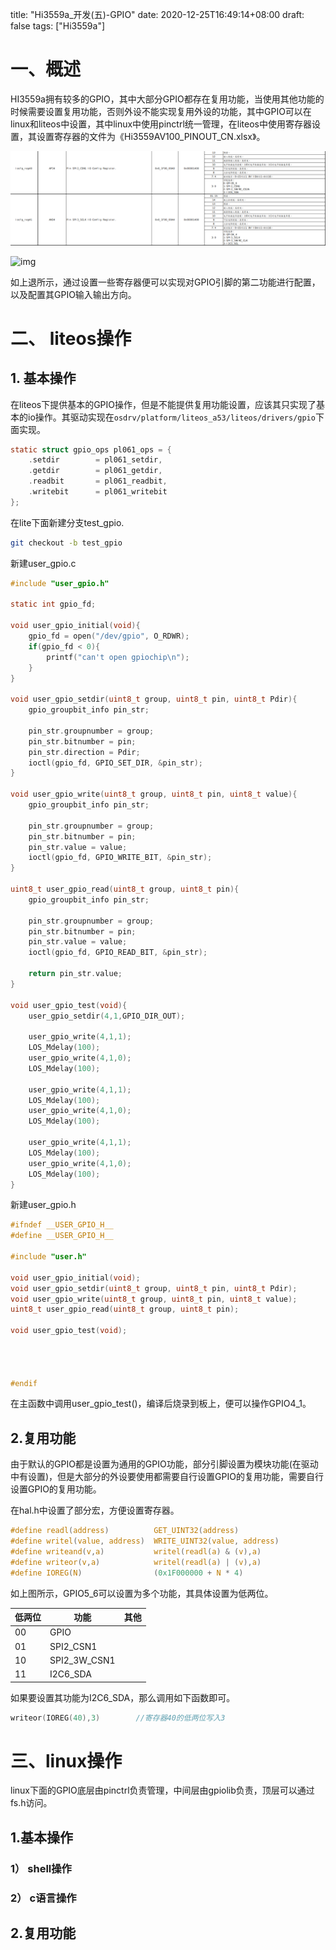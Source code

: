 title: "Hi3559a_开发(五)-GPIO"
date: 2020-12-25T16:49:14+08:00
draft: false
tags: ["Hi3559a"]

# 一、概述

HI3559a拥有较多的GPIO，其中大部分GPIO都存在复用功能，当使用其他功能的时候需要设置复用功能，否则外设不能实现复用外设的功能，其中GPIO可以在linux和liteos中设置，其中linux中使用pinctrl统一管理，在liteos中使用寄存器设置，其设置寄存器的文件为《Hi3559AV100_PINOUT_CN.xlsx》。

![img](./images/pic08.png)

![img](../images/pic08.png)

如上退所示，通过设置一些寄存器便可以实现对GPIO引脚的第二功能进行配置，以及配置其GPIO输入输出方向。



# 二、 liteos操作

## 1. 基本操作

在liteos下提供基本的GPIO操作，但是不能提供复用功能设置，应该其只实现了基本的io操作。其驱动实现在```osdrv/platform/liteos_a53/liteos/drivers/gpio```下面实现。

```c
static struct gpio_ops pl061_ops = {
    .setdir        = pl061_setdir,
    .getdir        = pl061_getdir,
    .readbit       = pl061_readbit,
    .writebit      = pl061_writebit
};
```

在lite下面新建分支test_gpio.

```bash
git checkout -b test_gpio
```

新建user_gpio.c

```c
#include "user_gpio.h"

static int gpio_fd;

void user_gpio_initial(void){
    gpio_fd = open("/dev/gpio", O_RDWR);
    if(gpio_fd < 0){
        printf("can't open gpiochip\n");
    }
}

void user_gpio_setdir(uint8_t group, uint8_t pin, uint8_t Pdir){
    gpio_groupbit_info pin_str;

    pin_str.groupnumber = group;
    pin_str.bitnumber = pin;
    pin_str.direction = Pdir;
    ioctl(gpio_fd, GPIO_SET_DIR, &pin_str);
}

void user_gpio_write(uint8_t group, uint8_t pin, uint8_t value){
    gpio_groupbit_info pin_str;

    pin_str.groupnumber = group;
    pin_str.bitnumber = pin;
    pin_str.value = value;
    ioctl(gpio_fd, GPIO_WRITE_BIT, &pin_str);
}

uint8_t user_gpio_read(uint8_t group, uint8_t pin){
    gpio_groupbit_info pin_str;

    pin_str.groupnumber = group;
    pin_str.bitnumber = pin;
    pin_str.value = value;
    ioctl(gpio_fd, GPIO_READ_BIT, &pin_str); 

    return pin_str.value;
}

void user_gpio_test(void){
    user_gpio_setdir(4,1,GPIO_DIR_OUT);

    user_gpio_write(4,1,1); 
    LOS_Mdelay(100);
    user_gpio_write(4,1,0); 
    LOS_Mdelay(100);

    user_gpio_write(4,1,1); 
    LOS_Mdelay(100);
    user_gpio_write(4,1,0); 
    LOS_Mdelay(100);

    user_gpio_write(4,1,1); 
    LOS_Mdelay(100);
    user_gpio_write(4,1,0); 
    LOS_Mdelay(100);
}
```

新建user_gpio.h

```c
#ifndef __USER_GPIO_H__
#define __USER_GPIO_H__

#include "user.h"

void user_gpio_initial(void);
void user_gpio_setdir(uint8_t group, uint8_t pin, uint8_t Pdir);
void user_gpio_write(uint8_t group, uint8_t pin, uint8_t value);
uint8_t user_gpio_read(uint8_t group, uint8_t pin);

void user_gpio_test(void);




#endif
```

在主函数中调用user_gpio_test()，编译后烧录到板上，便可以操作GPIO4_1。

## 2.复用功能

由于默认的GPIO都是设置为通用的GPIO功能，部分引脚设置为模块功能(在驱动中有设置)，但是大部分的外设要使用都需要自行设置GPIO的复用功能，需要自行设置GPIO的复用功能。

在hal.h中设置了部分宏，方便设置寄存器。

```c
#define readl(address)          GET_UINT32(address)
#define writel(value, address)  WRITE_UINT32(value, address)
#define writeand(v,a)           writel(readl(a) & (v),a)
#define writeor(v,a)            writel(readl(a) | (v),a)
#define IOREG(N)                (0x1F000000 + N * 4)
```

如上图所示，GPIO5_6可以设置为多个功能，其具体设置为低两位。

| 低两位 | 功能         | 其他 |
| ------ | ------------ | ---- |
| 00     | GPIO         |      |
| 01     | SPI2_CSN1    |      |
| 10     | SPI2_3W_CSN1 |      |
| 11     | I2C6_SDA     |      |

如果要设置其功能为I2C6_SDA，那么调用如下函数即可。

```c
writeor(IOREG(40),3)		//寄存器40的低两位写入3
```

# 三、linux操作

linux下面的GPIO底层由pinctrl负责管理，中间层由gpiolib负责，顶层可以通过fs.h访问。

## 1.基本操作

### 1） shell操作



### 2） c语言操作



## 2.复用功能

